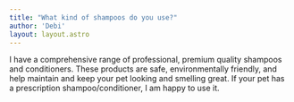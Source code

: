 ```yaml
---
title: "What kind of shampoos do you use?"
author: 'Debi'
layout: layout.astro
---
```


I have a comprehensive range of professional, premium quality shampoos and conditioners. These products are safe, environmentally friendly, and help maintain and keep your pet looking and smelling great. If your pet has a prescription shampoo/conditioner, I am happy to use it. 
